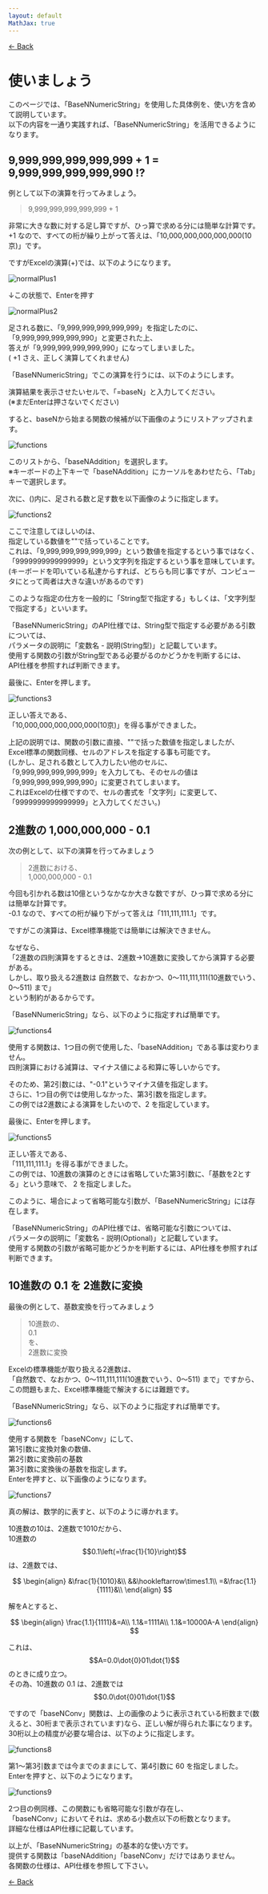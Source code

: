 ```yaml
---
layout: default
MathJax: true
---
```


[<- Back](./index.html)

# 使いましょう

このページでは、「BaseNNumericString」を使用した具体例を、使い方を含めて説明しています。  
以下の内容を一通り実践すれば、「BaseNNumericString」を活用できるようになります。


## 9,999,999,999,999,999 + 1 = 9,999,999,999,999,990 !?


例として以下の演算を行ってみましょう。

> 9,999,999,999,999,999 + 1

非常に大きな数に対する足し算ですが、ひっ算で求める分には簡単な計算です。  
+1 なので、すべての桁が繰り上がって答えは、「10,000,000,000,000,000(10京)」です。  

ですがExcelの演算(+)では、以下のようになります。

![normalPlus1](assets/images/normalPlus1.png)

↓この状態で、Enterを押す

![normalPlus2](assets/images/normalPlus2.png)

足される数に、「9,999,999,999,999,999」を指定したのに、  
「9,999,999,999,999,990」と変更された上、  
答えが「9,999,999,999,999,990」になってしまいました。  
( +1 さえ、正しく演算してくれません)

「BaseNNumericString」でこの演算を行うには、以下のようにします。

演算結果を表示させたいセルで、「=baseN」と入力してください。  
(※まだEnterは押さないでください)  

すると、baseNから始まる関数の候補が以下画像のようにリストアップされます。

![functions](assets/images/functions.png)

このリストから、「baseNAddition」を選択します。  
※キーボードの上下キーで「baseNAddition」にカーソルをあわせたら、「Tab」キーで選択します。  

次に、()内に、足される数と足す数を以下画像のように指定します。

![functions2](assets/images/functions2.png)

ここで注意してほしいのは、  
指定している数値を""で括っていることです。  
これは、「9,999,999,999,999,999」という数値を指定するという事ではなく、  
「9999999999999999」という文字列を指定するという事を意味しています。  
(キーボードを叩いている私達からすれば、どちらも同じ事ですが、コンピュータにとって両者は大きな違いがあるのです)  

このような指定の仕方を一般的に「String型で指定する」もしくは、「文字列型で指定する」といいます。  

「BaseNNumericString」のAPI仕様では、String型で指定する必要がある引数については、  
パラメータの説明に「変数名 - 説明(String型)」と記載しています。  
使用する関数の引数がString型である必要がるのかどうかを判断するには、  
API仕様を参照すれば判断できます。  

最後に、Enterを押します。

![functions3](assets/images/functions3.png)

正しい答えである、  
「10,000,000,000,000,000(10京)」を得る事ができました。  

上記の説明では、関数の引数に直接、""で括った数値を指定しましたが、  
Excel標準の関数同様、セルのアドレスを指定する事も可能です。  
(しかし、足される数として入力したい他のセルに、  
「9,999,999,999,999,999」を入力しても、そのセルの値は「9,999,999,999,999,990」に変更されてしまいます。  
これはExcelの仕様ですので、セルの書式を「文字列」に変更して、「9999999999999999」と入力してください。)  


## 2進数の 1,000,000,000 - 0.1

次の例として、以下の演算を行ってみましょう

> 2進数における、  
> 1,000,000,000 - 0.1

今回も引かれる数は10億というなかなか大きな数ですが、ひっ算で求める分には簡単な計算です。  
-0.1 なので、すべての桁が繰り下がって答えは「111,111,111.1」です。  

ですがこの演算は、Excel標準機能では簡単には解決できません。  

なぜなら、  
「2進数の四則演算をするときは、2進数→10進数に変換してから演算する必要がある。  
しかし、取り扱える2進数は 自然数で、なおかつ、0～111,111,111(10進数でいう、0～511) まで」  
という制約があるからです。

「BaseNNumericString」なら、以下のように指定すれば簡単です。

![functions4](assets/images/functions4.png)

使用する関数は、1つ目の例で使用した、「baseNAddition」である事は変わりません。  
四則演算における減算は、マイナス値による和算に等しいからです。  

そのため、第2引数には、"-0.1"というマイナス値を指定します。  
さらに、1つ目の例では使用しなかった、第3引数を指定します。  
この例では2進数による演算をしたいので、2 を指定しています。  

最後に、Enterを押します。

![functions5](assets/images/functions5.png)

正しい答えである、  
「111,111,111.1」を得る事ができました。  
この例では、10進数の演算のときには省略していた第3引数に、「基数を2とする」という意味で、 2 を指定しました。  

このように、場合によって省略可能な引数が、「BaseNNumericString」には存在します。  

「BaseNNumericString」のAPI仕様では、省略可能な引数については、  
パラメータの説明に「変数名 - 説明(Optional)」と記載しています。  
使用する関数の引数が省略可能かどうかを判断するには、API仕様を参照すれば判断できます。  


## 10進数の 0.1 を 2進数に変換

最後の例として、基数変換を行ってみましょう

> 10進数の、  
> 0.1  
> を、  
> 2進数に変換

Excelの標準機能が取り扱える2進数は、  
「自然数で、なおかつ、0～111,111,111(10進数でいう、0～511) まで」ですから、  
この問題もまた、Excel標準機能で解決するには難題です。  

「BaseNNumericString」なら、以下のように指定すれば簡単です。

![functions6](assets/images/functions6.png)

使用する関数を「baseNConv」にして、  
第1引数に変換対象の数値、  
第2引数に変換前の基数  
第3引数に変換後の基数を指定します。  
Enterを押すと、以下画像のようになります。

![functions7](assets/images/functions7.png)

真の解は、数学的に表すと、以下のように導かれます。

10進数の10は、2進数で1010だから、  
10進数の$$0.1\left(=\frac{1}{10}\right)$$は、2進数では、  

$$
\begin{align}
&\frac{1}{1010}&\\
&&\hookleftarrow\times1.1\\
=&\frac{1.1}{1111}&\\
\end{align}
$$

解をAとすると、  

$$
\begin{align}
\frac{1.1}{1111}&=A\\
1.1&=1111A\\
1.1&=10000A-A
\end{align}
$$


これは、$$A=0.0\dot{0}01\dot{1}$$ のときに成り立つ。  
その為、10進数の 0.1 は、2進数では$$0.0\dot{0}01\dot{1}$$

ですので「baseNConv」関数は、上の画像のように表示されている桁数まで(数えると、30桁まで表示されています)なら、正しい解が得られた事になります。  
30桁以上の精度が必要な場合は、以下のように指定します。

![functions8](assets/images/functions8.png)

第1～第3引数までは今までのままにして、第4引数に 60 を指定しました。  
Enterを押すと、以下のようになります。

![functions9](assets/images/functions9.png)

2つ目の例同様、この関数にも省略可能な引数が存在し、  
「baseNConv」においてそれは、求める小数点以下の桁数となります。  
詳細な仕様はAPI仕様に記載しています。  


以上が、「BaseNNumericString」の基本的な使い方です。  
提供する関数は「baseNAddition」「baseNConv」だけではありません。  
各関数の仕様は、API仕様を参照して下さい。  

[<- Back](./index.html)
